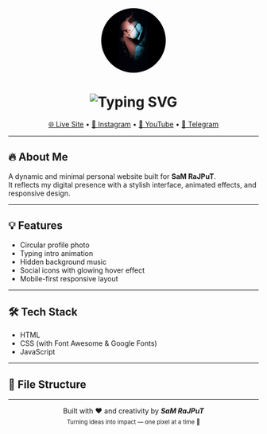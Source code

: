<div align="center">
  <img src="https://raw.githubusercontent.com/unique-error/samrajput/main/assets/sam.jpg" width="130" height="130" style="border-radius: 50%;" alt="Sam Rajput" />
</div>

<h1 align="center">
  <img src="https://readme-typing-svg.herokuapp.com?font=Fira+Code&size=28&duration=3000&pause=1000&color=00FFFF&center=true&vCenter=true&width=435&lines=🔥+SaM+RaJPuT+🔥;The+One+and+Only+Portfolio" alt="Typing SVG" />
</h1>

<p align="center">
  <a href="https://unique-error.github.io/samrajput/">🌐 Live Site</a> •
  <a href="https://www.instagram.com/unique__error/">📸 Instagram</a> •
  <a href="https://youtube.com/@uniqueerror">🎥 YouTube</a> •
  <a href="https://t.me/UniQueErrOr">💬 Telegram</a>
</p>

---

## 🔥 About Me

A dynamic and minimal personal website built for **SaM RaJPuT**.  
It reflects my digital presence with a stylish interface, animated effects, and responsive design.

---

## 💡 Features

- Circular profile photo  
- Typing intro animation  
- Hidden background music  
- Social icons with glowing hover effect  
- Mobile-first responsive layout  

---

## 🛠 Tech Stack

- HTML  
- CSS (with Font Awesome & Google Fonts)  
- JavaScript  

---

## 📁 File Structure
---

<p align="center">
  Built with ❤️ and creativity by <b><i>SaM RaJPuT</i></b> <br>
  <sub>Turning ideas into impact — one pixel at a time 🚀</sub>
</p>
